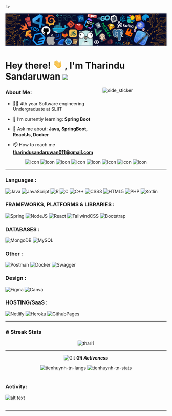 r><p align="center"><img src="https://raw.githubusercontent.com/KevinPatel04/KevinPatel04/master/header.png"></p>
<!-- <div>
  <img align="right" width="40%" src="https://owlbertsio-resized.s3.amazonaws.com/Popper.psd.full.png">
</div> -->

 
 #  Hey there! <img src="https://raw.githubusercontent.com/ABSphreak/ABSphreak/master/gifs/Hi.gif" width="30px"> , I'm Tharindu Sandaruwan <img src="https://emojis.slackmojis.com/emojis/images/1531849430/4246/blob-sunglasses.gif?1531849430" width="30"/>
 <img align="right" width=200px height=200px alt="side_sticker" src="https://media.giphy.com/media/TEnXkcsHrP4YedChhA/giphy.gif" />


### About Me:

- 👨‍🎓 4th year Software engineering Undergraduate at SLIIT

- 🌱 I’m currently learning: **Spring Boot**

- 💬 Ask me about: **Java, SpringBoot, ReactJs, Docker**

- 📫 How to reach me **tharindusandaruwan011@gmail.com**

<div align="center">
  <img src="https://techstack-generator.vercel.app/java-icon.svg" alt="icon" width="50" height="50" />
  <img src="https://techstack-generator.vercel.app/js-icon.svg" alt="icon"width="50" height="50" />
  <img src="https://techstack-generator.vercel.app/react-icon.svg" alt="icon" width="50" height="50" />
   <img src="https://techstack-generator.vercel.app/nginx-icon.svg" alt="icon" width="50" height="50" />
  <img src="https://techstack-generator.vercel.app/mysql-icon.svg" alt="icon" width="50" height="50" />
  <img src="https://techstack-generator.vercel.app/docker-icon.svg" alt="icon" width="50" height="50" />
  <img src="https://techstack-generator.vercel.app/github-icon.svg" alt="icon" width="50" height="50" />
  <img src="https://techstack-generator.vercel.app/restapi-icon.svg" alt="icon" width="50" height="50" />

</div>

  <hr>
<h3 align="left">Languages : </h3> 
    
![Java](https://img.shields.io/badge/java-%23ED8B00.svg?style=for-the-badge&logo=java&logoColor=white)  ![JavaScript](https://img.shields.io/badge/javascript-%23323330.svg?style=for-the-badge&logo=javascript&logoColor=%23F7DF1E) ![R](https://img.shields.io/badge/r-%23276DC3.svg?style=for-the-badge&logo=r&logoColor=white) ![C](https://img.shields.io/badge/c-%2300599C.svg?style=for-the-badge&logo=c&logoColor=white)  ![C++](https://img.shields.io/badge/c++-%2300599C.svg?style=for-the-badge&logo=c%2B%2B&logoColor=white) ![CSS3](https://img.shields.io/badge/css3-%231572B6.svg?style=for-the-badge&logo=css3&logoColor=white)  ![HTML5](https://img.shields.io/badge/html5-%23E34F26.svg?style=for-the-badge&logo=html5&logoColor=white) ![PHP](https://img.shields.io/badge/php-%23777BB4.svg?style=for-the-badge&logo=php&logoColor=white)   ![Kotlin](https://img.shields.io/badge/kotlin-%230095D5.svg?style=for-the-badge&logo=kotlin&logoColor=white)
    
<h3 align="left">FRAMEWORKS, PLATFORMS & LIBRARIES : </h3> 

![Spring](https://img.shields.io/badge/spring-%236DB33F.svg?style=for-the-badge&logo=spring&logoColor=white) ![NodeJS](https://img.shields.io/badge/node.js-6DA55F?style=for-the-badge&logo=node.js&logoColor=white) ![React](https://img.shields.io/badge/react-%2320232a.svg?style=for-the-badge&logo=react&logoColor=%2361DAFB)   ![TailwindCSS](https://img.shields.io/badge/tailwindcss-%2338B2AC.svg?style=for-the-badge&logo=tailwind-css&logoColor=white) ![Bootstrap](https://img.shields.io/badge/bootstrap-%23563D7C.svg?style=for-the-badge&logo=bootstrap&logoColor=white) 

<h3 align="left">DATABASES : </h3> 
    
![MongoDB](https://img.shields.io/badge/MongoDB-%234ea94b.svg?style=for-the-badge&logo=mongodb&logoColor=white) ![MySQL](https://img.shields.io/badge/mysql-%2300f.svg?style=for-the-badge&logo=mysql&logoColor=white)

<h3 align="left">Other : </h3> 
    
![Postman](https://img.shields.io/badge/Postman-FF6C37?style=for-the-badge&logo=postman&logoColor=white) ![Docker](https://img.shields.io/badge/docker-%230db7ed.svg?style=for-the-badge&logo=docker&logoColor=white) ![Swagger](https://img.shields.io/badge/-Swagger-%23Clojure?style=for-the-badge&logo=swagger&logoColor=white)

<h3 align="left">Design : </h3> 
    
![Figma](https://img.shields.io/badge/figma-%23F24E1E.svg?style=for-the-badge&logo=figma&logoColor=white) ![Canva](https://img.shields.io/badge/Canva-%2300C4CC.svg?style=for-the-badge&logo=Canva&logoColor=white) 

<h3 align="left">HOSTING/SaaS : </h3> 
    
![Netlify](https://img.shields.io/badge/netlify-%23000000.svg?style=for-the-badge&logo=angularjs&logoColor=white) ![Heroku](https://img.shields.io/badge/heroku-%23430098.svg?style=for-the-badge&logo=heroku&logoColor=white)   ![GithubPages](https://img.shields.io/badge/github%20pages-121013?style=for-the-badge&logo=github&logoColor=white) 

  <hr>

### 🔥 Streak Stats
<p align="center"><img src="https://github-readme-streak-stats.herokuapp.com/?user=tharindu-sandaruwan&theme=algolia" alt="thari1"  /></p>

<hr>
<p align="center">
 <img src="https://media.giphy.com/media/W5eoZHPpUx9sapR0eu/giphy.gif" width="30px" alt="Git"/>&nbsp;<i><b>Git Activeness</b></i></p>

<div align="center">
<img height="200em" src="https://github-readme-stats.vercel.app/api/top-langs/?username=tharindu-sandaruwan&layout=compact&show_icon=true&theme=algolia" alt="tienhuynh-tn-langs"/>
<img height="200em" src="https://github-readme-stats.vercel.app/api/?username=tharindu-sandaruwan&layout=compact&show_icon=true&theme=algolia" alt="tienhuynh-tn-stats"/>
</div>
 
<br>
<h3 align="left">Activity:</h3>

![alt text](https://github-readme-activity-graph.vercel.app/graph?username=tharindu-sandaruwan&custom_title=Tharindu's%20GitHub%20Activity%20Graph&bg_color=0D1117&color=1F75FE&line=1F75FE&point=1F75FE&area_color=FFFFFF&title_color=FFFFFF&area=true)
<br><br>


<hr>



